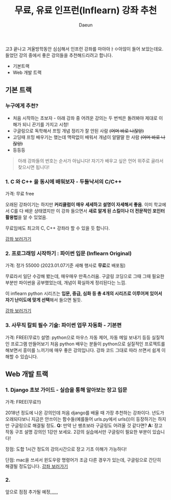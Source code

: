 ﻿---
layout: post
title: 무료, 유료 인프런(Inflearn) 강좌 추천
subheading: 인프런 강좌 추천(최신, 매달 갱신됨)
author: Daeun
categories: IT
banner:
tags: 인프런 inflearn 무료강좌 인프런무료강좌 파이썬강좌

---

고3 끝나고 겨울방학동안 심심해서 인프런 강좌를 마아아ㅏㅇ아않이 들어 보았는데요. 들었던 강의 중에서 좋은 강의들을 추천해드리려고 합니다.

 - 기본트랙
 - Web 개발 트랙

## 기본 트랙
### 누구에게 추천?
* 처음 시작하는 초보자 - 아래 강좌 중 어려운 강의는  두 번씩은 돌려봐야 제대로 이해가 되니 끈기를 가지고 시청!
* 구글링으로 독학해서 프밍 개념 정리가 잘 안된 사람 ~~(어머 바로 나잖앙)~~
* 고딩때 프밍 배우기는 했는데 맥락없이 배워서 개념이 알딸딸 한 사람 ~~(어머 바로 나잖앙)~~
* 등등등


> 아래 강좌들의 번호는 순서가 아닙니다! 자기가 배우고 싶은 언어 위주로 골라서 찾으시면 됩니다!
### 1.  **C 와 C++ 을 동시에 배워보자 - 두들낙서의 C/C++**
가격: 무료 free

오래된 강좌이기는 하지만 **커리큘럼이 매우 세세하고 설명이 자세해서 좋음**. 이미 학교에서 C를 다 배운 상태였지만 이 강좌 들으면서 **새로 알게 된 스킬이나 더 전문적인 포인터 활용법**을 알 수 있었음.

무료임에도 최고의 C, C++ 강좌라 할 수 있을 듯 합니다.

[강좌 보러가기](https://www.inflearn.com/course/c%EC%96%B8%EC%96%B4-%EB%91%90%EB%93%A4%EB%82%99%EC%84%9C/)

###  2. 프로그래밍 시작하기 : 파이썬 입문 (Inflearn Original)
가격: 정가 55000
(2023.01.07기준 새해 행사로 **무료**로 배포됨)

무료라서 일단 수강해 봤는데, 매우매우 만족스러움. 구글링 코딩으로 그때 그때 필요한 부분만 파이썬을 공부했었는데, 개념이 확실하게 정리된다는 느낌.

이 inflearn python 시리즈는 **입문, 중급, 심화 등 총 4개의 시리즈로 이루어져 있어서 자기 난이도에 맞게 선택**해서 들으면 될듯.

[강좌 보러가기](https://www.inflearn.com/course/%ED%94%84%EB%A1%9C%EA%B7%B8%EB%9E%98%EB%B0%8D-%ED%8C%8C%EC%9D%B4%EC%8D%AC-%EC%9E%85%EB%AC%B8-%EC%9D%B8%ED%94%84%EB%9F%B0-%EC%98%A4%EB%A6%AC%EC%A7%80%EB%84%90/)

### 3. 사무직 칼퇴 필수 기술: 파이썬 업무 자동화 - 기본편
가격: FREE(무료!)
설명: python으로 마우스 자동 제어, 자동 메일 보내기 등등 실질적인 프로그램 만들어보기
처음 python 배우는 분들이 python으로 실질적인 프로젝트를 해보면서 흥미를 느끼기에 매우 좋은 강의입니다. 강좌 코드 그대로 따라 쓰면서 쉽게 이해할 수 있습니다.

## Web 개발 트랙

### 1. Django 초보 가이드 - 실습을 통해 알아보는 장고 입문
가격: FREE(무료!!)

2018년 정도에 나온 강의인데 처음 django를 배울 때 가장 추천하는 강좌이다. 년도가 오래되다보니 지금은 안쓰이는 함수들(예를들어 urls.py에서 urls())이 등장하기는 하지만 구글링으로 해결될 정도. 
**Q:** 만약 난 쌩초보라 구글링도 어려울 것 같다면? 
**A:** 장고 작동 구조 설명 강의인 1강만 보세요. 2강의 실습에서만 구글링이 필요한 부분이 있습니다!

장점: 
도합 1시간 정도의 강의시간으로 장고 기초 이해가 가능하다!

단점:
mac을 쓰셔서 윈도우랑 명령어가 조금 다른 경우가 있는데, 구글링으로 간단히 해결될 정도입니다. 
[강좌 보러가기](https://www.inflearn.com/course/django-%EC%B4%88%EB%B3%B4-%EA%B0%80%EC%9D%B4%EB%93%9C-%EC%8B%A4%EC%8A%B5%EC%9D%84-%ED%86%B5%ED%95%B4-%EC%95%8C%EC%95%84%EB%B3%B4%EB%8A%94-%EC%9E%A5%EA%B3%A0-%EC%9E%85%EB%AC%B8/)

### 2. 
앞으로 점점 추가될 예정,,,,,,
